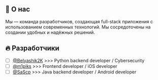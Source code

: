 ## 🦊 О нас

Мы — команда разработчиков, создающая full-stack приложения с использованием современных технологий. Мы сосредоточены на создании удобных и надёжных решений.

## 🔥 Разработчики


- [ ] [@Belyashik2K](https://github.com/Belyashik2K) >>> Python backend developer / Cybersecurity
- [ ] [@m1piks](https://github.com/m1piks20) >>> Frontend developer / iOS developer
- [ ] [@SaScp](https://github.com/orgs/SaScp) >>> Java backend developer / Android developer
